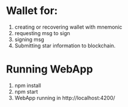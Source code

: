 # Wallet for:

1. creating or recovering wallet with mnemonic
2. requesting msg to sign
3. signing msg
4. Submitting star information to blockchain.

# Running WebApp

1. npm install
2. npm start
3. WebApp running in http://localhost:4200/
